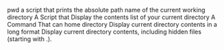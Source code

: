 pwd a script that prints the absolute path name of the current working directory
A Script that Display the contents list of your current directory
A Command That can home directory
Display current directory contents in a long format
Display current directory contents, including hidden files (starting with .). 
